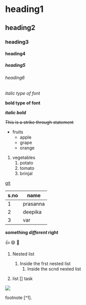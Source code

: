 # heading1
## heading2
### heading3
#### heading4
##### heading5
###### heading6

*italic type of font*

**bold type of font**

***italic bold***

~~This is a strike through statement~~

* fruits
  * apple
  * grape
  * orange

1. vegetables
   1. potato
   2. tomato
   3. brinjal

[git](https://git-scm.com/)

s.no|name
----|----
1|prasanna
2|deepika
3|var

**something _different_ right**

:+1:
😄
🤭

1. Nested list
   1. Inside the frst nested list
      1. Inside the scnd nested list

1. list
   [] task
   
<!-- hidden text -->

![](https://images.unsplash.com/photo-1471879832106-c7ab9e0cee23?ixlib=rb-1.2.1&q=80&fm=jpg&crop=entropy&cs=tinysrgb&w=1080&fit=max)

  footnote [^1].
